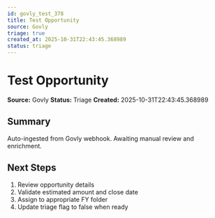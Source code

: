 ```yaml
---
id: govly_test_378
title: Test Opportunity
source: Govly
triage: true
created_at: 2025-10-31T22:43:45.368989
status: triage
---
```


# Test Opportunity

**Source:** Govly
**Status:** Triage
**Created:** 2025-10-31T22:43:45.368989

## Summary

Auto-ingested from Govly webhook. Awaiting manual review and enrichment.

## Next Steps

1. Review opportunity details
2. Validate estimated amount and close date
3. Assign to appropriate FY folder
4. Update triage flag to false when ready
